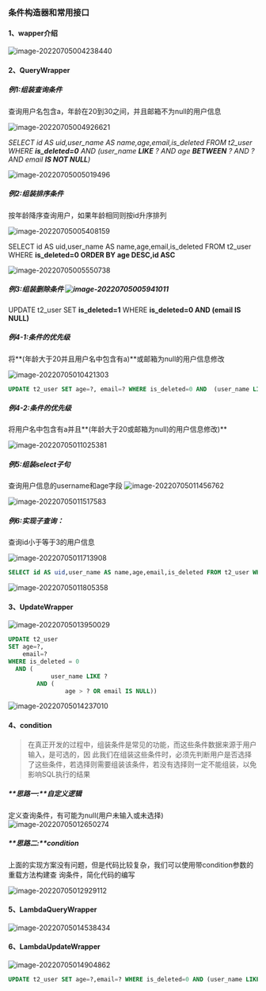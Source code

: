 ### **条件构造器和常用接口**

#### 1、wapper介绍

![image-20220705004238440](https://tva1.sinaimg.cn/large/e6c9d24egy1h3w91ef801j222y0h8n0v.jpg)

#### 2、QueryWrapper

##### 例1:组装查询条件

查询用户名包含a，年龄在20到30之间，并且邮箱不为null的用户信息

![image-20220705004926621](https://tva1.sinaimg.cn/large/e6c9d24egy1h3vdmfcb51j21xq0dwwi0.jpg)

*SELECT id AS uid,user_name AS name,age,email,is_deleted FROM t2_user WHERE **is_deleted=0** AND (user_name **LIKE** ? AND age **BETWEEN** ? AND ? AND email **IS NOT NULL**)*

![image-20220705005019496](https://tva1.sinaimg.cn/large/e6c9d24egy1h3vdnbxtanj20zm02ojrs.jpg)



##### 例2:组装排序条件

按年龄降序查询用户，如果年龄相同则按id升序排列

![image-20220705005408159](https://tva1.sinaimg.cn/large/e6c9d24egy1h3vdrayowwj21ks0egtbb.jpg)

SELECT id AS uid,user_name AS name,age,email,is_deleted FROM t2_user WHERE **is_deleted=0 ORDER BY age DESC,id ASC**

![image-20220705005550738](https://tva1.sinaimg.cn/large/e6c9d24egy1h3vdtm9ly1j21lu060wfx.jpg)



##### 例3:组装删除条件 ![image-20220705005941011](https://tva1.sinaimg.cn/large/e6c9d24egy1h3vdx2vi47j21i60bkwg5.jpg)

UPDATE t2_user SET **is_deleted=1** WHERE **is_deleted=0 AND (email IS NULL)**



##### 例4-1:条件的优先级 

将**(年龄大于20并且用户名中包含有a)**或邮箱为null的用户信息修改

![image-20220705010421303](https://tva1.sinaimg.cn/large/e6c9d24egy1h3ve1xv3jcj21u60ii0w5.jpg)

```sql
UPDATE t2_user SET age=?, email=? WHERE is_deleted=0 AND  (user_name LIKE ? AND age > ? OR email IS NULL) 
```



##### 例4-2:条件的优先级 

将用户名中包含有a并且**(年龄大于20或邮箱为null)的用户信息修改)**

![image-20220705011025381](https://tva1.sinaimg.cn/large/e6c9d24egy1h3ve89k1g4j223y0maq70.jpg)

##### 例5:组装select子句

查询用户信息的username和age字段
![image-20220705011456762](https://tva1.sinaimg.cn/large/e6c9d24egy1h3vecydzyxj21jw0bq0uu.jpg)

![image-20220705011517583](https://tva1.sinaimg.cn/large/e6c9d24egy1h3vedbgjhij21cs06edga.jpg)



##### 例6:实现子查询：

查询id小于等于3的用户信息

![image-20220705011713908](https://tva1.sinaimg.cn/large/e6c9d24egy1h3vefcuwssj21mk0bqdht.jpg)

```sql
SELECT id AS uid,user_name AS name,age,email,is_deleted FROM t2_user WHERE is_deleted=0 AND (id IN (select id from t_user where id <= 3))
```

![image-20220705011805358](https://tva1.sinaimg.cn/large/e6c9d24egy1h3veg7xkwpj21e803yaas.jpg)



#### 3、UpdateWrapper

![image-20220705013950029](https://tva1.sinaimg.cn/large/e6c9d24egy1h3vf2wl2ggj22ay0omtdy.jpg)

```sql
UPDATE t2_user
SET age=?,
    email=?
WHERE is_deleted = 0
  AND (
            user_name LIKE ?
        AND (
                age > ? OR email IS NULL))
```

![image-20220705014237010](https://tva1.sinaimg.cn/large/e6c9d24egy1h3vf5ttn7qj21q402omxu.jpg)

#### 4、condition

> 在真正开发的过程中，组装条件是常见的功能，而这些条件数据来源于用户输入，是可选的，因 此我们在组装这些条件时，必须先判断用户是否选择了这些条件，若选择则需要组装该条件，若没有选择则一定不能组装，以免影响SQL执行的结果

##### **思路一:**自定义逻辑

定义查询条件，有可能为null(用户未输入或未选择)
![image-20220705012650274](https://tva1.sinaimg.cn/large/e6c9d24egy1h3vepbpc6uj21ys0hm0wo.jpg)

##### **思路二:**condition

上面的实现方案没有问题，但是代码比较复杂，我们可以使用带condition参数的重载方法构建查 询条件，简化代码的编写

![image-20220705012929112](https://tva1.sinaimg.cn/large/e6c9d24egy1h3ves43h0fj21z60iqgpi.jpg)

#### 5、LambdaQueryWrapper

![image-20220705014538434](https://tva1.sinaimg.cn/large/e6c9d24egy1h3vf8wiruvj21yq0iwdjl.jpg)

#### 6、LambdaUpdateWrapper

![image-20220705014904862](https://tva1.sinaimg.cn/large/e6c9d24egy1h3vfchc0jij21xc0l077u.jpg)

```sql
UPDATE t2_user SET age=?,email=? WHERE is_deleted=0 AND (user_name LIKE ? AND (age < ? OR email IS NULL))
```

